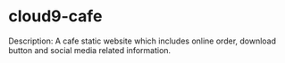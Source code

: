 # cloud9-cafe
Description: A cafe static website which includes online order, download button and social media related information.
